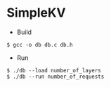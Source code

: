 # SimpleKV

* Build
```
$ gcc -o db db.c db.h
```

* Run
```
$ ./db --load number_of_layers
$ ./db --run number_of_requests
```
